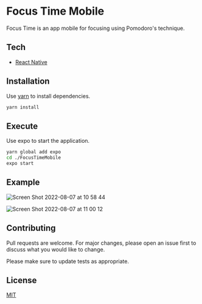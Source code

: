 # Focus Time Mobile

Focus Time is an app mobile for focusing using Pomodoro's technique.

## Tech

- [React Native](https://reactnative.dev/)

## Installation

Use [yarn](https://yarnpkg.com/) to install dependencies.

```bash
yarn install
```

## Execute

Use expo to start the application.

```bash
yarn global add expo
cd ./FocusTimeMobile
expo start
```

## Example

![Screen Shot 2022-08-07 at 10 58 44](https://user-images.githubusercontent.com/49216154/183294380-e86dbf9a-e3af-4cde-9320-efd28a827678.png)

![Screen Shot 2022-08-07 at 11 00 12](https://user-images.githubusercontent.com/49216154/183294454-470e2f63-d116-4e7a-be4e-26790f387c03.png)


## Contributing
Pull requests are welcome. For major changes, please open an issue first to discuss what you would like to change.

Please make sure to update tests as appropriate.

## License
[MIT](https://choosealicense.com/licenses/mit/)
